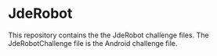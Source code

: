 # JdeRobot
This repository contains the the JdeRobot challenge files.
The JdeRobotChallenge file is the Android challenge file.

